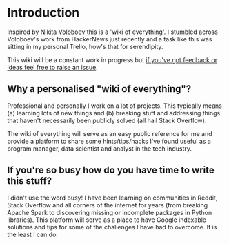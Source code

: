 # Introduction

Inspired by [Nikita Voloboev](https://wiki.nikitavoloboev.xyz/) this is a 'wiki of everything'. I stumbled across Voloboev's work from HackerNews just recently and a task like this was sitting in my personal Trello, how's that for serendipity. 

This wiki will be a constant work in progress but [if you've got feedback or ideas feel free to raise an issue](https://github.com/joelvanveluwen/joelypedia/issues/new).

## Why a personalised "wiki of everything"?

Professional and personally I work on a lot of projects. This typically means \(a\) learning lots of new things and \(b\) breaking stuff and addressing things that haven't necessarily been publicly solved \(all hail Stack Overflow\). 

The wiki of everything will serve as an easy public reference for me and provide a platform to share some hints/tips/hacks I've found useful as a program manager, data scientist and analyst in the tech industry. 

## If you're so busy how do you have time to write this stuff?

I didn't use the word busy! I have been learning on communities in Reddit, Stack Overflow and all corners of the internet for years \(from breaking Apache Spark to discovering missing or incomplete packages in Python libraries\). This platform will serve as a place to have Google indexable solutions and tips for some of the challenges I have had to overcome. It is the least I can do.

